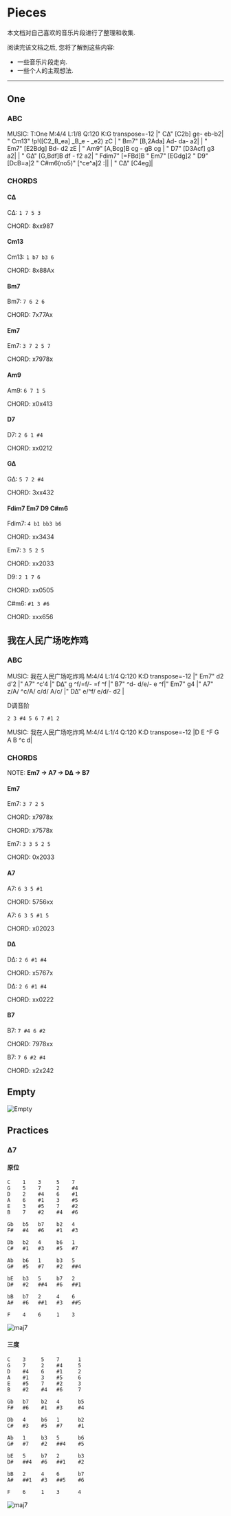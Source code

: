 Pieces
=======

本文档对自己喜欢的音乐片段进行了整理和收集.

阅读完该文档之后, 您将了解到这些内容:

* 一些音乐片段走向.
* 一些个人的主观想法.

--------------------------------------------------------

One
--------
### ABC
MUSIC:
T:One
M:4/4
L:1/8
Q:120
K:G transpose=-12
|" C∆" [C2b] ge- eb-b2| " Cm13" !p!([C2_B_ea]  _B_e - _e2) zC | " Bm7" [B,2Ada] Ad- da- a2|
| " Em7" [E2Bdg] Bd- d2 zE |  " Am9" [A,Bcg]B cg - gB cg | " D7" [D3Acf] g3 a2|
| " G∆" [G,Bdf]B df - f2 a2| " Fdim7" [=FBd]B " Em7" [EGdg]2  " D9" [DcB=a]2  " C#m6(no5)" [^ce^a]2 :||
| " C∆" [C4eg]|

### CHORDS
#### C∆
C∆: `1 7 5 3`

CHORD: 8xx987

#### Cm13
Cm13: `1 b7 b3 6`

CHORD: 8x88Ax

#### Bm7
Bm7: `7 6 2 6`

CHORD: 7x77Ax

#### Em7
Em7: `3 7 2 5 7`

CHORD: x7978x

#### Am9
Am9: `6 7 1 5`

CHORD: x0x413

#### D7
D7: `2 6 1 #4`

CHORD: xx0212

#### G∆
G∆: `5 7 2 #4`

CHORD: 3xx432

#### Fdim7 Em7 D9 C#m6
Fdim7: `4 b1 bb3 b6`

CHORD: xx3434

Em7: `3 5 2 5`

CHORD: xx2033

D9: `2 1 7 6`

CHORD: xx0505

C#m6: `#1 3 #6`

CHORD: xxx656

我在人民广场吃炸鸡
------------------
### ABC
MUSIC:
我在人民广场吃炸鸡
M:4/4
L:1/4
Q:120
K:D transpose=-12
|" Em7" d2 d'2 |" A7" ^c'4 |" D∆" g ^f/=f/- =f ^f |" B7" ^d- d/e/-  e ^f|" Em7"  g4 |" A7" z/A/ ^c/A/ c/d/ A/c/ |" D∆" e/^f/ e/d/- d2 |

D调音阶

```
2 3 #4 5 6 7 #1 2
```

MUSIC:
我在人民广场吃炸鸡
M:4/4
L:1/4
Q:120
K:D transpose=-12
|D E ^F G A B ^c d|

### CHORDS
NOTE: **Em7 -> A7 -> D∆ -> B7**

#### Em7
Em7: `3 7 2 5`

CHORD: x7978x

CHORD: x7578x

Em7: `3 3 5 2 5`

CHORD: 0x2033

#### A7
A7: `6 3 5 #1`

CHORD: 5756xx

A7: `6 3 5 #1 5`

CHORD: x02023

#### D∆
D∆: `2 6 #1 #4`

CHORD: x5767x

D∆: `2 6 #1 #4`

CHORD: xx0222

#### B7
B7: `7 #4 6 #2`

CHORD: 7978xx

B7: `7 6 #2 #4`

CHORD: x2x242


Empty
-----
![Empty](images/Empty.png)

Practices
---------
### ∆7
#### 原位
```
C    1    3     5    7
G    5    7     2    #4
D    2    #4    6    #1
A    6    #1    3    #5
E    3    #5    7    #2
B    7    #2    #4   #6

Gb   b5   b7    b2   4
F#   #4   #6    #1   #3

Db   b2   4     b6   1
C#   #1   #3    #5   #7

Ab   b6   1     b3   5
G#   #5   #7    #2   ##4

bE   b3   5     b7   2
D#   #2   ##4   #6   ##1

bB   b7   2     4    6
A#   #6   ##1   #3   ##5

F    4    6     1    3
```

![maj7](images/Maj7-appr.png)

#### 三度
```
C    3     5    7      1
G    7     2    #4     5
D    #4    6    #1     2
A    #1    3    #5     6
E    #5    7    #2     3
B    #2    #4   #6     7

Gb   b7    b2   4      b5
F#   #6    #1   #3     #4

Db   4     b6   1      b2
C#   #3    #5   #7     #1

Ab   1     b3   5      b6
G#   #7    #2   ##4    #5

bE   5     b7   2      b3
D#   ##4   #6   ##1    #2

bB   2     4    6      b7
A#   ##1   #3   ##5    #6

F    6     1    3      4
```

![maj7](images/Maj7-3.png)

